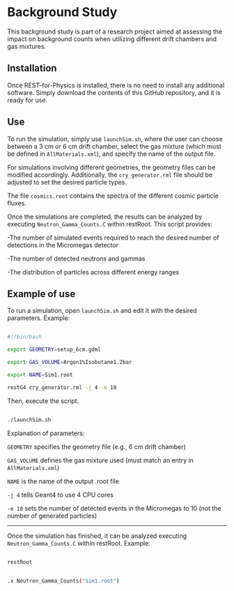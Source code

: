# Background Study

This background study is part of a research project aimed at assessing the impact on background counts when utilizing different drift chambers and gas mixtures.

## Installation

Once REST-for-Physics is installed, there is no need to install any additional software. Simply download the contents of this GitHub repository, and it is ready for use.

## Use

To run the simulation, simply use `launchSim.sh`, where the user can choose between a 3 cm or 6 cm drift chamber, select the gas mixture (which must be defined in `AllMaterials.xml`), and specify the name of the output file.

For simulations involving different geometries, the geometry files can be modified accordingly. Additionally, the `cry_generator.rml` file should be adjusted to set the desired particle types.

The file `cosmics.root` contains the spectra of the different cosmic particle fluxes.

Once the simulations are completed, the results can be analyzed by executing `Neutron_Gamma_Counts.C` within restRoot. This script provides:

  -The number of simulated events required to reach the desired number of detections in the Micromegas detector
  
  -The number of detected neutrons and gammas
  
  -The distribution of particles across different energy ranges


  ## Example of use

To run a simulation, open `launchSim.sh` and edit it with the desired parameters. Example:

```bash

#!/bin/bash

export GEOMETRY=setup_6cm.gdml 

export GAS_VOLUME=Argon1%Isobutane1.2bar 

export NAME=Sim1.root

restG4 cry_generator.rml -j 4 -e 10

```
Then, execute the script.

```bash

./launchSim.sh

```


Explanation of parameters:

`GEOMETRY` specifies the geometry file (e.g., 6 cm drift chamber)

`GAS_VOLUME` defines the gas mixture used (must match an entry in `AllMaterials.xml`)

`NAME` is the name of the output .root file

`-j 4` tells Geant4 to use 4 CPU cores

`-e 10` sets the number of detected events in the Micromegas to 10 (not the number of generated particles)

---------------------------------------------------------

Once the simulation has finished, it can be analyzed executing `Neutron_Gamma_Counts.C` within restRoot. Example:

```bash

restRoot

```

```bash

.x Neutron_Gamma_Counts("Sim1.root")

```
  

